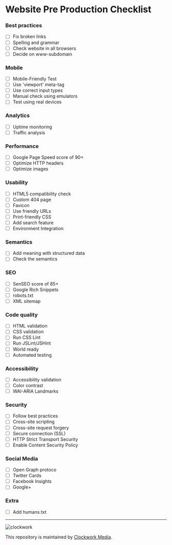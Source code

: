 # Website Pre Production Checklist

### Best practices

- [ ] Fix broken links
- [ ] Spelling and grammar
- [ ] Check website in all browsers
- [ ] Decide on www-subdomain

### Mobile

- [ ] Mobile-Friendly Test
- [ ] Use 'viewport' meta-tag
- [ ] Use correct input types
- [ ] Manual check using emulators
- [ ] Test using real devices

### Analytics
- [ ] Uptime monitoring
- [ ] Traffic analysis

### Performance
- [ ] Google Page Speed score of 90+
- [ ] Optimize HTTP headers
- [ ] Optimize images

### Usability
- [ ] HTML5 compatibility check
- [ ] Custom 404 page
- [ ] Favicon
- [ ] Use friendly URLs
- [ ] Print-friendly CSS
- [ ] Add search feature
- [ ] Environment Integration

### Semantics
- [ ] Add meaning with structured data
- [ ] Check the semantics

### SEO
- [ ] SenSEO score of 85+
- [ ] Google Rich Snippets
- [ ] robots.txt
- [ ] XML sitemap

### Code quality
- [ ] HTML validation
- [ ] CSS validation
- [ ] Run CSS Lint
- [ ] Run JSLint/JSHint
- [ ] World ready
- [ ] Automated testing

### Accessibility
- [ ] Accessibility validation
- [ ] Color contrast
- [ ] WAI-ARIA Landmarks

### Security
- [ ] Follow best practices
- [ ] Cross-site scripting
- [ ] Cross-site request forgery
- [ ] Secure connection (SSL)
- [ ] HTTP Strict Transport Security
- [ ] Enable Content Security Policy

### Social Media
- [ ] Open Graph protoco
- [ ] Twitter Cards
- [ ] Facebook Insights
- [ ] Google+

### Extra
- [ ] Add humans.txt 

---

![clockwork](http://apps.clockworkmedia.co.za/github/assets/logos/logo.png)

This repository is maintained by [Clockwork Media](//www.clockworkmedia.co.za).